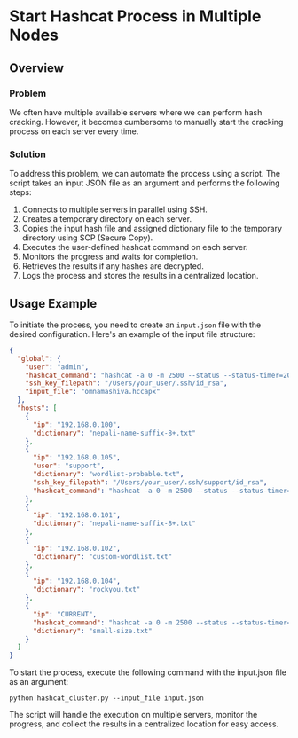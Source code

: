 # Start Hashcat Process in Multiple Nodes

## Overview

### Problem

We often have multiple available servers where we can perform hash cracking. However, it becomes cumbersome to manually start the cracking process on each server every time. 

### Solution

To address this problem, we can automate the process using a script. The script takes an input JSON file as an argument and performs the following steps:

1. Connects to multiple servers in parallel using SSH.
2. Creates a temporary directory on each server.
3. Copies the input hash file and assigned dictionary file to the temporary directory using SCP (Secure Copy).
4. Executes the user-defined hashcat command on each server.
5. Monitors the progress and waits for completion.
6. Retrieves the results if any hashes are decrypted.
7. Logs the process and stores the results in a centralized location.

## Usage Example

To initiate the process, you need to create an `input.json` file with the desired configuration. Here's an example of the input file structure:

```json
{
  "global": {
    "user": "admin",
    "hashcat_command": "hashcat -a 0 -m 2500 --status --status-timer=20",
    "ssh_key_filepath": "/Users/your_user/.ssh/id_rsa",
    "input_file": "omnamashiva.hccapx"
  },
  "hosts": [
    {
      "ip": "192.168.0.100",
      "dictionary": "nepali-name-suffix-8+.txt"
    },
    {
      "ip": "192.168.0.105",
      "user": "support",
      "dictionary": "wordlist-probable.txt",
      "ssh_key_filepath": "/Users/your_user/.ssh/support/id_rsa",
      "hashcat_command": "hashcat -a 0 -m 2500 --status --status-timer=60"
    },
    {
      "ip": "192.168.0.101",
      "dictionary": "nepali-name-suffix-8+.txt"
    },
    {
      "ip": "192.168.0.102",
      "dictionary": "custom-wordlist.txt"
    },
    {
      "ip": "192.168.0.104",
      "dictionary": "rockyou.txt"
    },
    {
      "ip": "CURRENT",
      "hashcat_command": "hashcat -a 0 -m 2500 --status --status-timer=5",
      "dictionary": "small-size.txt"
    }
  ]
}
```

To start the process, execute the following command with the input.json file as an argument:

```
python hashcat_cluster.py --input_file input.json
```

The script will handle the execution on multiple servers, monitor the progress, and collect the results in a centralized location for easy access.
